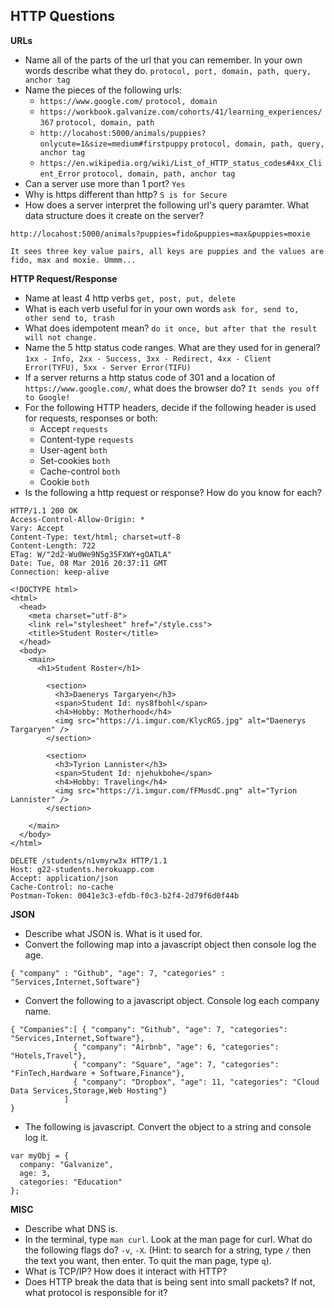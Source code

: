 ## HTTP Questions

__URLs__

* Name all of the parts of the url that you can remember.  In your own words describe what they do.
```protocol, port, domain, path, query, anchor tag```
* Name the pieces of the following urls:
	* `https://www.google.com/`
	```protocol, domain```
	* `https://workbook.galvanize.com/cohorts/41/learning_experiences/367`
	```protocol, domain, path```
	* `http://locahost:5000/animals/puppies?onlycute=1&size=medium#firstpuppy`
	```protocol, domain, path, query, anchor tag```
	* `https://en.wikipedia.org/wiki/List_of_HTTP_status_codes#4xx_Client_Error`
	```protocol, domain, path, anchor tag```
* Can a server use more than 1 port?
```Yes```
* Why is https different than http?
```S is for Secure```
* How does a server interpret the following url's query paramter.  What data structure does it create on the server?

```
http://locahost:5000/animals?puppies=fido&puppies=max&puppies=moxie
```
```It sees three key value pairs, all keys are puppies and the values are fido, max and moxie. Ummm...```


__HTTP Request/Response__

* Name at least 4 http verbs
```get, post, put, delete```
* What is each verb useful for in your own words
```ask for, send to, other send to, trash```
* What does idempotent mean?
```do it once, but after that the result will not change.```
* Name the 5 http status code ranges.  What are they used for in general?
```1xx - Info, 2xx - Success, 3xx - Redirect, 4xx - Client Error(TYFU), 5xx - Server Error(TIFU)```
* If a server returns a http status code of 301 and a location of `https://www.google.com/`, what does the browser do?
```It sends you off to Google!```
* For the following HTTP headers, decide if the following header is used for requests, responses or both:
	* Accept ```requests```
	* Content-type ```requests```
	* User-agent ```both```
	* Set-cookies ```both```
	* Cache-control ```both```
	* Cookie ```both```
* Is the following a http request or response?  How do you know for each?

```
HTTP/1.1 200 OK
Access-Control-Allow-Origin: *
Vary: Accept
Content-Type: text/html; charset=utf-8
Content-Length: 722
ETag: W/"2d2-Wu0We9N5g35FXWY+gOATLA"
Date: Tue, 08 Mar 2016 20:37:11 GMT
Connection: keep-alive

<!DOCTYPE html>
<html>
  <head>
    <meta charset="utf-8">
    <link rel="stylesheet" href="/style.css">
    <title>Student Roster</title>
  </head>
  <body>
    <main>
      <h1>Student Roster</h1>

        <section>
          <h3>Daenerys Targaryen</h3>
          <span>Student Id: nys8fbohl</span>
          <h4>Hobby: Motherhood</h4>
          <img src="https://i.imgur.com/KlycRG5.jpg" alt="Daenerys Targaryen" />
        </section>

        <section>
          <h3>Tyrion Lannister</h3>
          <span>Student Id: njehukbohe</span>
          <h4>Hobby: Traveling</h4>
          <img src="https://i.imgur.com/fFMusdC.png" alt="Tyrion Lannister" />
        </section>

    </main>
  </body>
</html>
```

```
DELETE /students/n1vmyrw3x HTTP/1.1
Host: g22-students.herokuapp.com
Accept: application/json
Cache-Control: no-cache
Postman-Token: 0041e3c3-efdb-f0c3-b2f4-2d79f6d0f44b
```

__JSON__

* Describe what JSON is.  What is it used for.
* Convert the following map into a javascript object then console log the age.

```
{ "company" : "Github", "age": 7, "categories" : "Services,Internet,Software"}
```
* Convert the following to a javascript object.  Console log each company name.

```
{ "Companies":[ { "company": "Github", "age": 7, "categories": "Services,Internet,Software"},
              { "company": "Airbnb", "age": 6, "categories": "Hotels,Travel"},
              { "company": "Square", "age": 7, "categories": "FinTech,Hardware + Software,Finance"},
              { "company": "Dropbox", "age": 11, "categories": "Cloud Data Services,Storage,Web Hosting"}
            ]
}
```
* The following is javascript.  Convert the object to a string and console log it.

```
var myObj = {
  company: "Galvanize",
  age: 3,
  categories: "Education"
};
```
__MISC__

* Describe what DNS is.
* In the terminal, type `man curl`.  Look at the man page for curl.  What do the following flags do? `-v`, `-X`.  (Hint: to search for a string, type `/` then the text you want, then enter.  To quit the man page, type `q`).
* What is TCP/IP?  How does it interact with HTTP?
* Does HTTP break the data that is being sent into small packets?  If not, what protocol is responsible for it?
